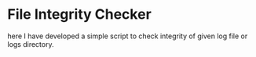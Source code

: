 # File Integrity Checker

here I have developed a simple script to check integrity of given log file or logs directory.

